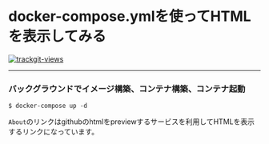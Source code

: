 # docker-compose.ymlを使ってHTMLを表示してみる

<a href="https://trackgit.com">
<img src="https://us-central1-trackgit-analytics.cloudfunctions.net/token/ping/lgw137vyaeyy6u43sblg" alt="trackgit-views" />
</a>

---

### バックグラウンドでイメージ構築、コンテナ構築、コンテナ起動
```
$ docker-compose up -d
```

`About`のリンクはgithubのhtmlをpreviewするサービスを利用してHTMLを表示するリンクになっています。
